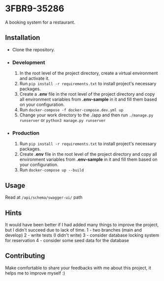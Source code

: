 # 3FBR9-35286

A booking system for a restaurant.

## Installation

- Clone the repository.

* ### Development
    1. In the root level of the project directory, create a virtual environment and activate it.
    2. Run `pip install -r requirements.txt` to install project's necessary packages.
    3. Create a **.env** file in the root level of the project directory and copy all environment variables from **.env-sample** in it and fill them based on your configuration.
    4. Run `docker-compose -f docker-compose.dev.yml up`
    5. Change your work directory to the ./app and then run `./manage.py runserver` or `python3 manage.py runserver`


* ### Production
    1. Run `pip install -r requirements.txt` to install project's necessary packages.
    2. Create **.env** file in the root level of the project directory and copy all environment variables from **.env-sample** in it and fill them based on your configuration.
    3. Run `docker-compose up --build`

## Usage
Read at `/api/schema/swagger-ui/` path

## Hints
It would have been better if I had added many things to improve the project, but I didn't succeed due to lack of time.
1 - two branches (main and develop)
2 - write tests (I didn't write)
3 - consider database locking system for reservation
4 - consider some seed data for the database

## Contributing

Make comfortable to share your feedbacks with me about this project, it helps me to improve myself :)
